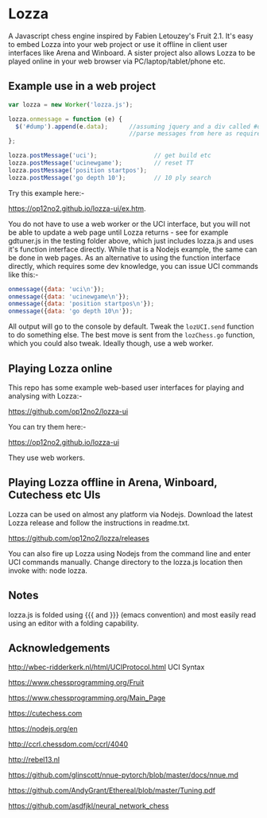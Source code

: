 # Lozza

A Javascript chess engine inspired by Fabien Letouzey's Fruit 2.1. It's easy to embed Lozza into your web project or use it offline in client user interfaces like Arena and Winboard. A sister project also allows Lozza to be played online in your web browser via PC/laptop/tablet/phone etc. 

## Example use in a web  project

```Javascript
var lozza = new Worker('lozza.js');

lozza.onmessage = function (e) {
  $('#dump').append(e.data);      //assuming jquery and a div called #dump
                                  //parse messages from here as required
};

lozza.postMessage('uci');                // get build etc
lozza.postMessage('ucinewgame');         // reset TT
lozza.postMessage('position startpos');
lozza.postMessage('go depth 10');        // 10 ply search
```

Try this example here:-

  https://op12no2.github.io/lozza-ui/ex.htm.

You do not have to use a web worker or the UCI interface, but you will not be able to update a web page until Lozza returns - see for example gdtuner.js in the testing folder above, which just includes lozza.js and uses it's function interface directly. While that is a Nodejs example, the same can be done in web pages. As an alternative to using the function interface directly, which requires some dev knowledge, you can issue UCI commands like this:-

```Javascript
onmessage({data: 'uci\n'}); 
onmessage({data: 'ucinewgame\n'}); 
onmessage({data: 'position startpos\n'}); 
onmessage({data: 'go depth 10\n'}); 
```

All output will go to the console by default. Tweak the ```lozUCI.send``` function to do something else. The best move is sent from the ```lozChess.go``` function, which you could also tweak. Ideally though, use a web worker.  

## Playing Lozza online

This repo has some example web-based user interfaces for playing and analysing with Lozza:-

  https://github.com/op12no2/lozza-ui

You can try them here:-

  https://op12no2.github.io/lozza-ui

They use web workers.

## Playing Lozza offline in Arena, Winboard, Cutechess etc UIs

Lozza can be used on almost any platform via Nodejs. Download the latest Lozza release and follow the instructions in readme.txt.

  https://github.com/op12no2/lozza/releases
  
You can also fire up Lozza using Nodejs from the command line and enter UCI commands manually.  Change directory to the lozza.js location then invoke with: node lozza.

## Notes

lozza.js is folded using {{{ and }}} (emacs convention) and most easily read using an editor with a folding capability.

## Acknowledgements

http://wbec-ridderkerk.nl/html/UCIProtocol.html  UCI Syntax

https://www.chessprogramming.org/Fruit

https://www.chessprogramming.org/Main_Page

https://cutechess.com

https://nodejs.org/en

http://ccrl.chessdom.com/ccrl/4040

http://rebel13.nl

https://github.com/glinscott/nnue-pytorch/blob/master/docs/nnue.md

https://github.com/AndyGrant/Ethereal/blob/master/Tuning.pdf

https://github.com/asdfjkl/neural_network_chess


